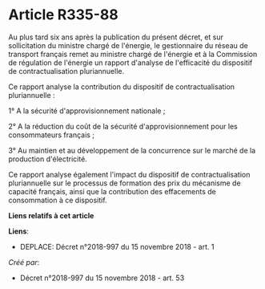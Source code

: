 # Article R335-88

Au plus tard six ans après la publication du présent décret, et sur sollicitation du ministre chargé de l'énergie, le
gestionnaire du réseau de transport français remet au ministre chargé de l'énergie et à la Commission de régulation de
l'énergie un rapport d'analyse de l'efficacité du dispositif de contractualisation pluriannuelle.

Ce rapport analyse la contribution du dispositif de contractualisation pluriannuelle :

1° A la sécurité d'approvisionnement nationale ;

2° A la réduction du coût de la sécurité d'approvisionnement pour les consommateurs français ;

3° Au maintien et au développement de la concurrence sur le marché de la production d'électricité.

Ce rapport analyse également l'impact du dispositif de contractualisation pluriannuelle sur le processus de formation des
prix du mécanisme de capacité français, ainsi que la contribution des effacements de consommation à ce dispositif.

**Liens relatifs à cet article**

**Liens**:

  - DEPLACE: Décret n°2018-997 du 15 novembre 2018 - art. 1

_Créé par_:

  - Décret n°2018-997 du 15 novembre 2018 - art. 53
